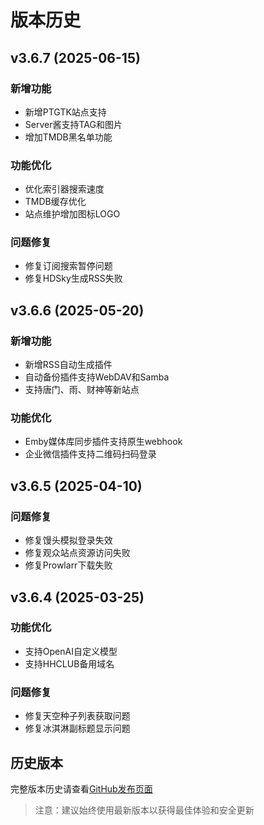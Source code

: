 # 版本历史

## v3.6.7 (2025-06-15)

### 新增功能
- 新增PTGTK站点支持
- Server酱支持TAG和图片
- 增加TMDB黑名单功能

### 功能优化
- 优化索引器搜索速度
- TMDB缓存优化
- 站点维护增加图标LOGO

### 问题修复
- 修复订阅搜索暂停问题
- 修复HDSky生成RSS失败

## v3.6.6 (2025-05-20)

### 新增功能
- 新增RSS自动生成插件
- 自动备份插件支持WebDAV和Samba
- 支持唐门、雨、财神等新站点

### 功能优化
- Emby媒体库同步插件支持原生webhook
- 企业微信插件支持二维码扫码登录

## v3.6.5 (2025-04-10)

### 问题修复
- 修复馒头模拟登录失效
- 修复观众站点资源访问失败
- 修复Prowlarr下载失败

## v3.6.4 (2025-03-25)

### 功能优化
- 支持OpenAI自定义模型
- 支持HHCLUB备用域名

### 问题修复
- 修复天空种子列表获取问题
- 修复冰淇淋副标题显示问题

## 历史版本

完整版本历史请查看[GitHub发布页面](https://github.com/NAStool/nas-tools/releases)

> 注意：建议始终使用最新版本以获得最佳体验和安全更新
